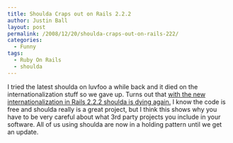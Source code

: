 ```yaml
---
title: Shoulda Craps out on Rails 2.2.2
author: Justin Ball
layout: post
permalink: /2008/12/20/shoulda-craps-out-on-rails-222/
categories:
  - Funny
tags:
  - Ruby On Rails
  - shoulda
---
```

I tried the latest shoulda on luvfoo a while back and it died on the internationalization stuff so we gave up. Turns out that [with the new internationalization in Rails 2.2.2 shoulda is dying again.][1] I know the code is free and shoulda really is a great project, but I think this shows why you have to be very careful about what 3rd party projects you include in your software. All of us using shoulda are now in a holding pattern until we get an update.

 [1]: http://gusg.us/code/ruby/rails-2_2-headaches-1